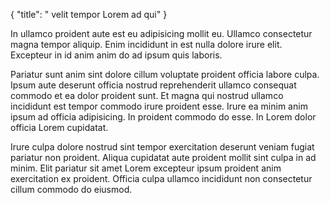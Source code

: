{
  "title": " velit tempor Lorem ad qui"
}

In ullamco proident aute est eu adipisicing mollit eu. Ullamco consectetur magna tempor aliquip. Enim incididunt in est nulla dolore irure elit. Excepteur in id anim anim do ad ipsum quis laboris.

Pariatur sunt anim sint dolore cillum voluptate proident officia labore culpa. Ipsum aute deserunt officia nostrud reprehenderit ullamco consequat commodo et ea dolor proident sunt. Et magna qui nostrud ullamco incididunt est tempor commodo irure proident esse. Irure ea minim anim ipsum ad officia adipisicing. In proident commodo do esse. In Lorem dolor officia Lorem cupidatat.

Irure culpa dolore nostrud sint tempor exercitation deserunt veniam fugiat pariatur non proident. Aliqua cupidatat aute proident mollit sint culpa in ad minim. Elit pariatur sit amet Lorem excepteur ipsum proident anim exercitation ex proident. Officia culpa ullamco incididunt non consectetur cillum commodo do eiusmod.